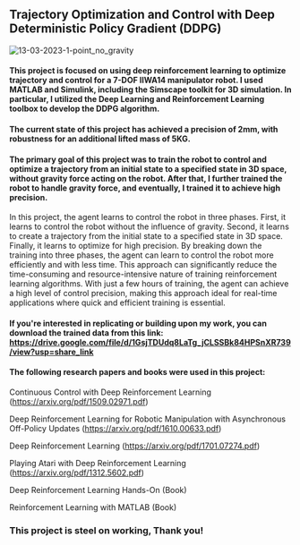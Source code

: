 ## Trajectory Optimization and Control with Deep Deterministic Policy Gradient (DDPG)
![13-03-2023-1-point_no_gravity](https://user-images.githubusercontent.com/103148161/228417897-89bc366b-1774-4037-b284-5175c9c6e4c1.png)

#### This project is focused on using deep reinforcement learning to optimize trajectory and control for a 7-DOF IIWA14 manipulator robot. I used MATLAB and Simulink, including the Simscape toolkit for 3D simulation. In particular, I utilized the Deep Learning and Reinforcement Learning toolbox to develop the DDPG algorithm.
#### The current state of this project has achieved a precision of 2mm, with robustness for an additional lifted mass of 5KG.
#### The primary goal of this project was to train the robot to control and optimize a trajectory from an initial state to a specified state in 3D space, without gravity force acting on the robot. After that, I further trained the robot to handle gravity force, and eventually, I trained it to achieve high precision.
In this project, the agent learns to control the robot in three phases. First, it learns to control the robot without the influence of gravity. Second, it learns to create a trajectory from the initial state to a specified state in 3D space. Finally, it learns to optimize for high precision.
By breaking down the training into three phases, the agent can learn to control the robot more efficiently and with less time. This approach can significantly reduce the time-consuming and resource-intensive nature of training reinforcement learning algorithms. With just a few hours of training, the agent can achieve a high level of control precision, making this approach ideal for real-time applications where quick and efficient training is essential.

#### If you're interested in replicating or building upon my work, you can download the trained data from this link: https://drive.google.com/file/d/1GsjTDUdq8LaTg_jCLSSBk84HPSnXR739/view?usp=share_link

#### The following research papers and books were used in this project:

Continuous Control with Deep Reinforcement Learning (https://arxiv.org/pdf/1509.02971.pdf)

Deep Reinforcement Learning for Robotic Manipulation with Asynchronous Off-Policy Updates (https://arxiv.org/pdf/1610.00633.pdf)

Deep Reinforcement Learning (https://arxiv.org/pdf/1701.07274.pdf)

Playing Atari with Deep Reinforcement Learning (https://arxiv.org/pdf/1312.5602.pdf)

Deep Reinforcement Learning Hands-On (Book)

Reinforcement Learning with MATLAB (Book)

### This project is steel on working, Thank you!


